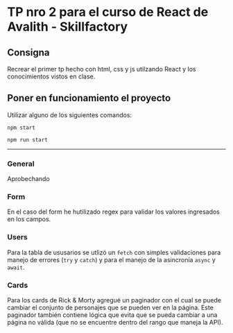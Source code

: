 # TP nro 2 para el curso de React de Avalith - Skillfactory

## Consigna
Recrear el primer tp hecho con html, css y js utilzando React y los conocimientos vistos en clase.

## Poner en funcionamiento el proyecto

Utilizar alguno de los siguientes comandos:

```
npm start

npm run start
```

---

### General

Aprobechando

### Form

En el caso del form he hutilizado regex para validar los valores ingresados en los campos.

### Users

Para la tabla de ususarios se utlizó un `fetch` con simples validaciones para manejo de errores (`try` y `catch`) y para el manejo de la asincronía `async` y `await`.

### Cards

Para los cards de Rick & Morty agregué un paginador con el cual se puede cambiar el conjunto de personajes que se pueden ver en la página.
Este paginador también contiene lógica que evita que se pueda cambiar a una página no válida (que no se encuentre dentro del rango que maneja la API).